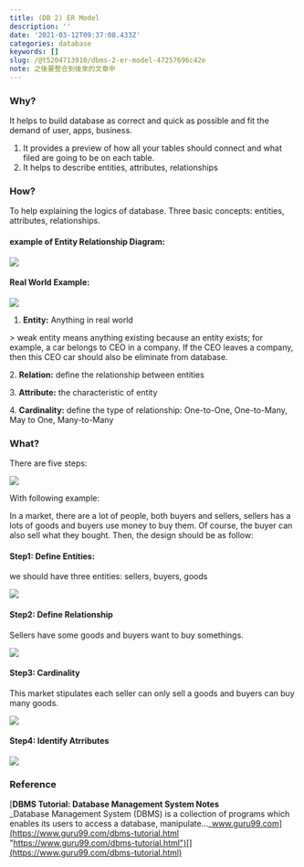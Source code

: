 ```yaml
---
title: (DB 2) ER Model
description: ''
date: '2021-03-12T09:37:08.433Z'
categories: database
keywords: []
slug: /@t5204713910/dbms-2-er-model-47257696c42e
note: 之後要整合到後來的文章中
---
```


### Why?

It helps to build database as correct and quick as possible and fit the demand of user, apps, business.

1.  It provides a preview of how all your tables should connect and what filed are going to be on each table.
2.  It helps to describe entities, attributes, relationships

### How?

To help explaining the logics of database. Three basic concepts: entities, attributes, relationships.

#### **example of Entity Relationship Diagram:**

![](/Users/chenyongzhe/coding/practice_not_for_github/javascript_practice/medium-to-markdown/medium-export/posts/md_1623056197395/img/1__U4rsEZn0uLeqAlNeW2paPA.png)

#### **Real World Example:**

![](/Users/chenyongzhe/coding/practice_not_for_github/javascript_practice/medium-to-markdown/medium-export/posts/md_1623056197395/img/1__E8GwUUoQb__DnJMQQ1FejAg.png)

1.  **Entity:** Anything in real world

\> weak entity means anything existing because an entity exists; for example, a car belongs to CEO in a company. If the CEO leaves a company, then this CEO car should also be eliminate from database.

2\. **Relation:** define the relationship between entities

3\. **Attribute:** the characteristic of entity

4\. **Cardinality:** define the type of relationship: One-to-One, One-to-Many, May to One, Many-to-Many

### What?

There are five steps:

![](/Users/chenyongzhe/coding/practice_not_for_github/javascript_practice/medium-to-markdown/medium-export/posts/md_1623056197395/img/1__QU3__WwsTWh0Mz7UMWsq2bA.png)

With following example:

In a market, there are a lot of people, both buyers and sellers, sellers has a lots of goods and buyers use money to buy them. Of course, the buyer can also sell what they bought. Then, the design should be as follow:

#### **Step1: Define Entities:**

we should have three entities: sellers, buyers, goods

![](/Users/chenyongzhe/coding/practice_not_for_github/javascript_practice/medium-to-markdown/medium-export/posts/md_1623056197395/img/1__GF9p3o1XIX2gxfgeivTUyQ.png)

#### **Step2: Define Relationship**

Sellers have some goods and buyers want to buy somethings.

![](/Users/chenyongzhe/coding/practice_not_for_github/javascript_practice/medium-to-markdown/medium-export/posts/md_1623056197395/img/1____jvmrQDNhn7QPAQ55VU0IA.png)

#### **Step3: Cardinality**

This market stipulates each seller can only sell a goods and buyers can buy many goods.

![](/Users/chenyongzhe/coding/practice_not_for_github/javascript_practice/medium-to-markdown/medium-export/posts/md_1623056197395/img/1__Ark8m7LkxqXWp8bSTNXvUw.png)

#### **Step4: Identify Atrributes**

![](/Users/chenyongzhe/coding/practice_not_for_github/javascript_practice/medium-to-markdown/medium-export/posts/md_1623056197395/img/1__2apXnTEsWsrtbGSRYHQtJg.png)

### Reference

[**DBMS Tutorial: Database Management System Notes**  
_Database Management System (DBMS) is a collection of programs which enables its users to access a database, manipulate…_www.guru99.com](https://www.guru99.com/dbms-tutorial.html "https://www.guru99.com/dbms-tutorial.html")[](https://www.guru99.com/dbms-tutorial.html)